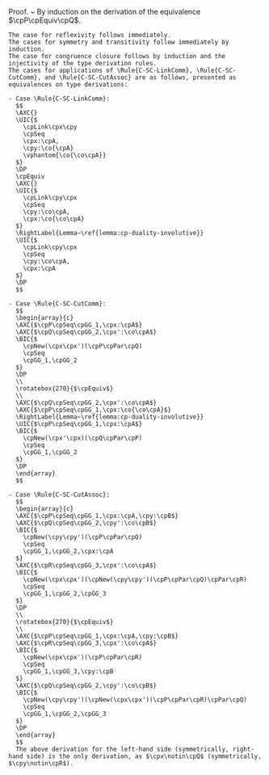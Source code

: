 Proof.
  ~ By induction on the derivation of the equivalence $\cpP\cpEquiv\cpQ$.

    The case for reflexivity follows immediately.
    The cases for symmetry and transitivity follow immediately by induction.
    The case for congruence closure follows by induction and the injectivity of the type derivation rules.
    The cases for applications of \Rule{C-SC-LinkComm}, \Rule{C-SC-CutComm}, and \Rule{C-SC-CutAssoc} are as follows, presented as equivalences on type derivations:

    - Case \Rule{C-SC-LinkComm}:
      $$
      \AXC{}
      \UIC{$
        \cpLink\cpx\cpy
        \cpSeq
        \cpx:\cpA,
        \cpy:\co{\cpA}
        \vphantom{\co{\co\cpA}}
      $}
      \DP
      \cpEquiv
      \AXC{}
      \UIC{$
        \cpLink\cpy\cpx
        \cpSeq
        \cpy:\co\cpA,
        \cpx:\co{\co\cpA}
      $}
      \RightLabel{Lemma~\ref{lemma:cp-duality-involutive}}
      \UIC{$
        \cpLink\cpy\cpx
        \cpSeq
        \cpy:\co\cpA,
        \cpx:\cpA
      $}
      \DP
      $$

    - Case \Rule{C-SC-CutComm}:
      $$
      \begin{array}{c}
      \AXC{$\cpP\cpSeq\cpGG_1,\cpx:\cpA$}
      \AXC{$\cpQ\cpSeq\cpGG_2,\cpx':\co\cpA$}
      \BIC{$
        \cpNew(\cpx\cpx')(\cpP\cpPar\cpQ)
        \cpSeq
        \cpGG_1,\cpGG_2
      $}
      \DP
      \\
      \rotatebox{270}{$\cpEquiv$}
      \\
      \AXC{$\cpQ\cpSeq\cpGG_2,\cpx':\co\cpA$}
      \AXC{$\cpP\cpSeq\cpGG_1,\cpx:\co{\co\cpA}$}
      \RightLabel{Lemma~\ref{lemma:cp-duality-involutive}}
      \UIC{$\cpP\cpSeq\cpGG_1,\cpx:\cpA$}
      \BIC{$
        \cpNew(\cpx'\cpx)(\cpQ\cpPar\cpP)
        \cpSeq
        \cpGG_1,\cpGG_2
      $}
      \DP
      \end{array}
      $$

    - Case \Rule{C-SC-CutAssoc}:
      $$
      \begin{array}{c}
      \AXC{$\cpP\cpSeq\cpGG_1,\cpx:\cpA,\cpy:\cpB$}
      \AXC{$\cpQ\cpSeq\cpGG_2,\cpy':\co\cpB$}
      \BIC{$
        \cpNew(\cpy\cpy')(\cpP\cpPar\cpQ)
        \cpSeq
        \cpGG_1,\cpGG_2,\cpx:\cpA
      $}
      \AXC{$\cpR\cpSeq\cpGG_3,\cpx':\co\cpA$}
      \BIC{$
        \cpNew(\cpx\cpx')(\cpNew(\cpy\cpy')(\cpP\cpPar\cpQ)\cpPar\cpR)
        \cpSeq
        \cpGG_1,\cpGG_2,\cpGG_3
      $}
      \DP
      \\
      \rotatebox{270}{$\cpEquiv$}
      \\
      \AXC{$\cpP\cpSeq\cpGG_1,\cpx:\cpA,\cpy:\cpB$}
      \AXC{$\cpR\cpSeq\cpGG_3,\cpx':\co\cpA$}
      \BIC{$
        \cpNew(\cpx\cpx')(\cpP\cpPar\cpR)
        \cpSeq
        \cpGG_1,\cpGG_3,\cpy:\cpB
      $}
      \AXC{$\cpQ\cpSeq\cpGG_2,\cpy':\co\cpB$}
      \BIC{$
        \cpNew(\cpy\cpy')(\cpNew(\cpx\cpx')(\cpP\cpPar\cpR)\cpPar\cpQ)
        \cpSeq
        \cpGG_1,\cpGG_2,\cpGG_3
      $}
      \DP
      \end{array}
      $$
      The above derivation for the left-hand side (symmetrically, right-hand side) is the only derivation, as $\cpx\notin\cpQ$ (symmetrically, $\cpy\notin\cpR$).

